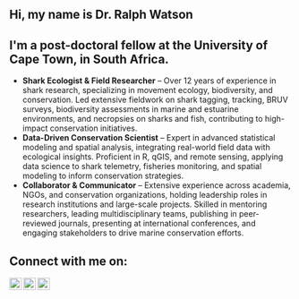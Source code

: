 ## Hi, my name is Dr. Ralph Watson

## I'm a post-doctoral fellow at the University of Cape Town, in South Africa. 
* **Shark Ecologist & Field Researcher** – Over 12 years of experience in shark research, specializing in movement ecology, biodiversity, and conservation. Led extensive fieldwork on shark tagging, tracking, BRUV surveys, biodiversity assessments in marine and estuarine environments, and necropsies on sharks and fish, contributing to high-impact conservation initiatives.
* **Data-Driven Conservation Scientist** – Expert in advanced statistical modeling and spatial analysis, integrating real-world field data with ecological insights. Proficient in R, qGIS, and remote sensing, applying data science to shark telemetry, fisheries monitoring, and spatial modeling to inform conservation strategies.
* **Collaborator & Communicator** – Extensive experience across academia, NGOs, and conservation organizations, holding leadership roles in research institutions and large-scale projects. Skilled in mentoring researchers, leading multidisciplinary teams, publishing in peer-reviewed journals, presenting at international conferences, and engaging stakeholders to drive marine conservation efforts.

## Connect with me on:

[<img align="left" data-background-color="white" alt="Ralph Watson | LinkedIn" width="22px" src="https://cdn.jsdelivr.net/npm/simple-icons@3.13.0/icons/facebook.svg" />][facebook]
[<img align="left" alt="Ralph Watson | LinkedIn" width="22px" src="https://cdn.jsdelivr.net/npm/simple-icons@v3/icons/linkedin.svg" />][linkedin]
[<img align="left" alt="Ralph Watson | Instagram" width="22px" src="https://cdn.jsdelivr.net/npm/simple-icons@v3/icons/instagram.svg" />][instagram]


[facebook]: https://www.facebook.com/ralph.watson.18
[instagram]: https://www.instagram.com/rgawatson89/
[linkedin]: https://www.linkedin.com/in/ralphwatson1/
